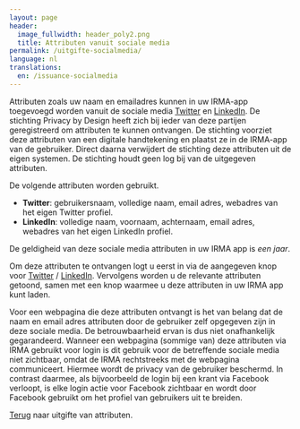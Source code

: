```yaml
---
layout: page
header:
  image_fullwidth: header_poly2.png
  title: Attributen vanuit sociale media
permalink: /uitgifte-socialmedia/
language: nl
translations:
  en: /issuance-socialmedia
---
```


Attributen zoals uw naam en emailadres kunnen in uw IRMA-app
toegevoegd worden vanuit de sociale media [Twitter](https://twitter.com)
en [LinkedIn](https://linkedin.com). De stichting Privacy by Design
heeft zich bij ieder van deze partijen geregistreerd om attributen te
kunnen ontvangen. De stichting voorziet deze attributen van een
digitale handtekening en plaatst ze in de IRMA-app van de
gebruiker. Direct daarna verwijdert de stichting deze attributen uit
de eigen systemen. De stichting houdt geen log bij van de uitgegeven
attributen.

De volgende attributen worden gebruikt.

 * **Twitter**: gebruikersnaam, volledige naam, email adres, webadres
 van het eigen Twitter profiel.
 * **LinkedIn**: volledige naam, voornaam, achternaam, email adres,
 webadres van het eigen LinkedIn profiel.

De geldigheid van deze sociale media attributen in uw IRMA app is
*een jaar*.

Om deze attributen te ontvangen logt u eerst in via de aangegeven knop
voor
[Twitter](/uitgifte/social/twitter)
/
[LinkedIn](/uitgifte/social/linkedin). Vervolgens
worden u de relevante attributen getoond, samen met een knop waarmee u
deze attributen in uw IRMA app kunt laden.

Voor een webpagina die deze attributen ontvangt is het van belang dat
de naam en email adres attributen door de gebruiker zelf opgegeven
zijn in deze sociale media. De betrouwbaarheid ervan is dus niet
onafhankelijk gegarandeerd.  Wanneer een webpagina (sommige van) deze
attributen via IRMA gebruikt voor login is dit gebruik voor de
betreffende sociale media niet zichtbaar, omdat de IRMA rechtstreeks
met de webpagina communiceert. Hiermee wordt de privacy van de
gebruiker beschermd. In contrast daarmee, als bijvoorbeeld de login
bij een krant via Facebook verloopt, is elke login actie voor Facebook
zichtbaar en wordt door Facebook gebruikt om het profiel van
gebruikers uit te breiden.

[Terug](/uitgifte) naar uitgifte van attributen.
